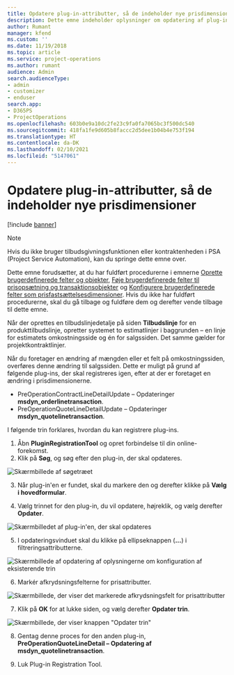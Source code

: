 ```yaml
---
title: Opdatere plug-in-attributter, så de indeholder nye prisdimensioner
description: Dette emne indeholder oplysninger om opdatering af plug-in-attributter til prisdimensioner.
author: Rumant
manager: kfend
ms.custom: ''
ms.date: 11/19/2018
ms.topic: article
ms.service: project-operations
ms.author: rumant
audience: Admin
search.audienceType:
- admin
- customizer
- enduser
search.app:
- D365PS
- ProjectOperations
ms.openlocfilehash: 603b0e9a10dc2fe23c9fa0fa7065bc3f500dc540
ms.sourcegitcommit: 418fa1fe9d605b8faccc2d5dee1b04b4e753f194
ms.translationtype: HT
ms.contentlocale: da-DK
ms.lasthandoff: 02/10/2021
ms.locfileid: "5147061"
---
```

# <a name="update-plug-in-attributes-to-include-new-pricing-dimensions"></a>Opdatere plug-in-attributter, så de indeholder nye prisdimensioner

[!include [banner](../includes/psa-now-project-operations.md)]

> [!NOTE]
> Hvis du ikke bruger tilbudsgivningsfunktionen eller kontraktenheden i PSA (Project Service Automation), kan du springe dette emne over.

Dette emne forudsætter, at du har fuldført procedurerne i emnerne [Oprette brugerdefinerede felter og objekter](create-custom-fields-entities.md), [Føje brugerdefinerede felter til prisopsætning og transaktionsobjekter](field-references.md) og [Konfigurere brugerdefinerede felter som prisfastsættelsesdimensioner](set-up-pricing-dimensions.md). Hvis du ikke har fuldført procedurerne, skal du gå tilbage og fuldføre dem og derefter vende tilbage til dette emne.

Når der oprettes en tilbudslinjedetalje på siden **Tilbudslinje** for en produkttilbudslinje, opretter systemet to estimatlinjer i baggrunden – en linje for estimatets omkostningsside og én for salgssiden. Det samme gælder for projektkontraktlinjer.

Når du foretager en ændring af mængden eller et felt på omkostningssiden, overføres denne ændring til salgssiden. Dette er muligt på grund af følgende plug-ins, der skal registreres igen, efter at der er foretaget en ændring i prisdimensionerne.

- PreOperationContractLineDetailUpdate – Opdateringer **msdyn_orderlinetransaction**.
- PreOperationQuoteLineDetailUpdate – Opdateringer **msdyn_quotelinetransaction**.

I følgende trin forklares, hvordan du kan registrere plug-ins.

1. Åbn **PluginRegistrationTool** og opret forbindelse til din online-forekomst.
2. Klik på **Søg**, og søg efter den plug-in, der skal opdateres.

 ![Skærmbillede af søgetræet](media/PRT-1.png)

3. Når plug-in'en er fundet, skal du markere den og derefter klikke på **Vælg i hovedformular**.

4. Vælg trinnet for den plug-in, du vil opdatere, højreklik, og vælg derefter **Opdater**.

 ![Skærmbilledet af plug-in'en, der skal opdateres](media/PRT-2.png)
 
5. I opdateringsvinduet skal du klikke på ellipseknappen (**...**) i filtreringsattributterne.

 ![Skærmbillede af opdatering af oplysningerne om konfiguration af eksisterende trin](media/PRT-3.png)
 
6. Markér afkrydsningsfelterne for prisattributter.

 ![Skærmbillede, der viser det markerede afkrydsningsfelt for prisattributter](media/PRT-4.png)

7. Klik på **OK** for at lukke siden, og vælg derefter **Opdater trin**.

 ![Skærmbillede, der viser knappen "Opdater trin"](media/PRT-5.png)
 
8. Gentag denne proces for den anden plug-in, **PreOperationQuoteLineDetail – Opdatering af msdyn_quotelinetransaction**.

9. Luk Plug-in Registration Tool.

